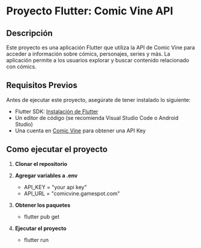 # Proyecto Flutter: Comic Vine API

## Descripción

Este proyecto es una aplicación Flutter que utiliza la API de Comic Vine para acceder a información sobre cómics, personajes, series y más. La aplicación permite a los usuarios explorar y buscar contenido relacionado con cómics.

## Requisitos Previos

Antes de ejecutar este proyecto, asegúrate de tener instalado lo siguiente:

- Flutter SDK: [Instalación de Flutter](https://flutter.dev/docs/get-started/install)
- Un editor de código (se recomienda Visual Studio Code o Android Studio)
- Una cuenta en [Comic Vine](https://comicvine.gamespot.com/api) para obtener una API Key

## Como ejecutar el proyecto

1. **Clonar el repositorio**

2. **Agregar variables a .env**

   - API_KEY = "your api key"
   - API_URL = "comicvine.gamespot.com"

3. **Obtener los paquetes**

   - flutter pub get

4. **Ejecutar el proyecto**
   - flutter run
